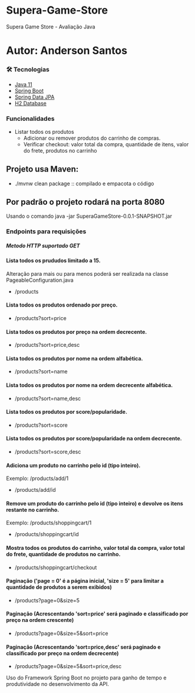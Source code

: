 # Supera-Game-Store
Supera Game Store - Avaliação Java
# Autor: Anderson Santos
### 🛠 Tecnologias
- [Java 11](https://docs.oracle.com/en/java/javase/11/)
- [Spring Boot](https://spring.io/projects/spring-boot)
- [Spring Data JPA](https://spring.io/projects/spring-data-jpa)
- [H2 Database](https://www.h2database.com/html/main.html)

### Funcionalidades
- Listar todos os produtos
    - Adicionar ou remover produtos do carrinho de compras.
     - Verificar checkout: valor total da compra, quantidade de itens, valor do frete, produtos no carrinho
## Projeto usa Maven:
* ./mvnw clean package :: compilado e empacota o código

## Por padrão o projeto rodará na porta 8080
Usando o comando java -jar SuperaGameStore-0.0.1-SNAPSHOT.jar
### Endpoints para requisições  
##### Metodo HTTP suportado GET
#### Lista todos os prududos limitado a 15.
Alteração para mais ou para menos poderá ser realizada na classe PageableConfiguration.java
* /products
#### Lista todos os produtos ordenado por preço.
* /products?sort=price
#### Lista todos os produtos por preço na ordem decrecente.
* /products?sort=price,desc
#### Lista todos os produtos por nome na ordem alfabética.
* /products?sort=name
#### Lista todos os produtos por nome na ordem decrecente alfabética.
* /products?sort=name,desc
#### Lista todos os produtos por score/popularidade.
* /products?sort=score
#### Lista todos os produtos por score/popularidade na ordem decrecente.
* /products?sort=score,desc
#### Adiciona um produto no carrinho pelo id (tipo inteiro).
Exemplo: /products/add/1
* /products/add/id
#### Remove um produto do carrinho pelo id (tipo inteiro) e devolve os itens restante no carrinho.
Exemplo: /products/shoppingcart/1
* /products/shoppingcart/id
#### Mostra todos os produtos do carrinho, valor total da compra, valor total do frete, quantidade de produtos no carrinho.
* /products/shoppingcart/checkout

#### Paginação ('page = 0' é a página inicial, 'size = 5' para limitar a quantidade de produtos a serem exibidos)
* /products?page=0&size=5
#### Paginação (Acrescentando 'sort=price' será paginado e classificado por preço na ordem crescente)
* /products?page=0&size=5&sort=price
#### Paginação (Acrescentando 'sort=price,desc' será paginado e classificado por preço na ordem decrecente)
* /products?page=0&size=5&sort=price,desc

Uso do Framework Spring Boot no projeto para ganho de tempo e produtividade no desenvolvimento da API.
